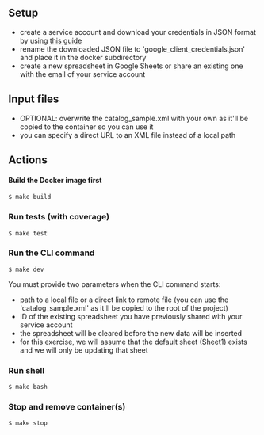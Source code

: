 ## Setup

- create a service account and download your credentials in JSON format by using [this guide](https://developers.google.com/workspace/guides/create-credentials)
- rename the downloaded JSON file to 'google_client_credentials.json' and place it in the docker subdirectory
- create a new spreadsheet in Google Sheets or share an existing one with the email of your service account

## Input files
- OPTIONAL: overwrite the catalog_sample.xml with your own as it'll be copied to the container so you can use it
- you can specify a direct URL to an XML file instead of a local path

## Actions

#### Build the Docker image first
```
$ make build
```

### Run tests (with coverage)
```
$ make test
```

### Run the CLI command
```
$ make dev
```

You must provide two parameters when the CLI command starts:

- path to a local file or a direct link to remote file (you can use the 'catalog_sample.xml' as it'll be copied to the root of the project)
- ID of the existing spreadsheet you have previously shared with your service account
- the spreadsheet will be cleared before the new data will be inserted
- for this exercise, we will assume that the default sheet (Sheet1) exists and we will only be updating that sheet

### Run shell
```
$ make bash
```

### Stop and remove container(s)
```
$ make stop
```

